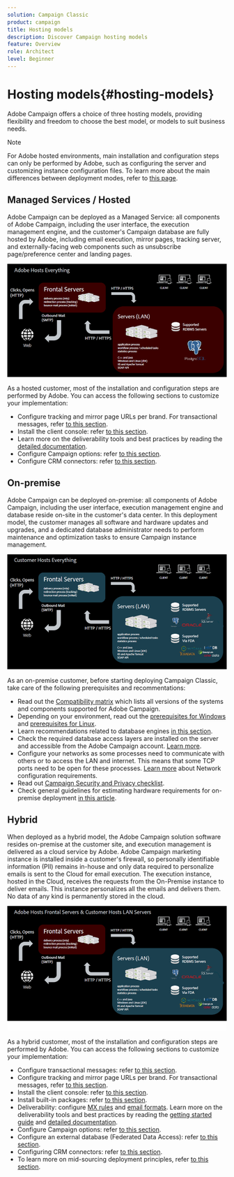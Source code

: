 ```yaml
---
solution: Campaign Classic
product: campaign
title: Hosting models
description: Discover Campaign hosting models
feature: Overview
role: Architect
level: Beginner
---
```


# Hosting models{#hosting-models}

Adobe Campaign offers a choice of three hosting models, providing flexibility and freedom to choose the best model, or models to suit business needs.

>[!NOTE]
>
>For Adobe hosted environments, main installation and configuration steps can only be performed by Adobe, such as configuring the server and customizing instance configuration files. To learn more about the main differences between deployment modes, refer to [this page](../../installation/using/capability-matrix.md).

## Managed Services / Hosted

Adobe Campaign can be deployed as a Managed Service: all components of Adobe Campaign, including the user interface, the execution management engine, and the customer's Campaign database are fully hosted by Adobe, including email execution, mirror pages, tracking server, and externally-facing web components such as unsubscribe page/preference center and landing pages. 

![](assets/deployment_hosted.png)

As a hosted customer, most of the installation and configuration steps are performed by Adobe. You can access the following sections to customize your implementation:

* Configure tracking and mirror page URLs per brand. For transactional messages, refer [to this section](../../message-center/using/configuring-multibranding.md).
* Install the client console: refer [to this section](../../installation/using/installing-the-client-console.md).
* Learn more on the deliverability tools and best practices by reading the [detailed documentation](../../delivery/using/about-deliverability.md).
* Configure Campaign options: refer [to this section](../../installation/using/configuring-campaign-options.md).
* Configure CRM connectors: refer [to this section](../../platform/using/crm-connectors.md).

## On-premise

Adobe Campaign can be deployed on-premise: all components of Adobe Campaign, including the user interface, execution management engine and database reside on-site in the customer's data center. In this deployment model, the customer manages all software and hardware updates and upgrades, and a dedicated database administrator needs to perform maintenance and optimization tasks to ensure Campaign instance management.

![](assets/deployment_onpremise.png)

As an on-premise customer, before starting deploying Campaign Classic, take care of the following prerequisites and recommentations:

* Read out the [Compatibility matrix](../../rn/using/compatibility-matrix.md) which lists all versions of the systems and components supported for Adobe Campaign.
* Depending on your environment, read out the [prerequisites for Windows](../../installation/using/prerequisites-of-campaign-installation-in-windows.md) and [prerequisites for Linux](../../installation/using/prerequisites-of-campaign-installation-in-linux.md).
* Learn recommendations related to database engines [in this section](../../installation/using/database.md).
* Check the required database access layers are installed on the server and accessible from the Adobe Campaign account. [Learn more](../../installation/using/application-server.md).
* Configure your networks as some processes need to communicate with others or to access the LAN and internet. This means that some TCP ports need to be open for these processes. [Learn more](../../installation/using/network-configuration.md) about Network configuration requirements.
* Read out [Campaign Security and Privacy checklist](https://helpx.adobe.com/campaign/kb/acc-security.html).
* Check general guidelines for estimating hardware requirements for on-premise deployment [in this article](https://helpx.adobe.com/campaign/kb/hardware-sizing-guide.html).

## Hybrid

When deployed as a hybrid model, the Adobe Campaign solution software resides on-premise at the customer site, and execution management is delivered as a cloud service by Adobe. Adobe Campaign marketing instance is installed inside a customer's firewall, so personally identifiable information (PII) remains in-house and only data required to personalize emails is sent to the Cloud for email execution. The execution instance, hosted in the Cloud, receives the requests from the On-Premise instance to deliver emails. This instance personalizes all the emails and delivers them. No data of any kind is permanently stored in the cloud. 

![](assets/deployment_hybrid.png)

As a hybrid customer, most of the installation and configuration steps are performed by Adobe. You can access the following sections to customize your implementation:

* Configure transactional messages: refer [to this section](../../message-center/using/transactional-messaging-architecture.md).
* Configure tracking and mirror page URLs per brand. For transactional messages, refer [to this section](../../message-center/using/configuring-multibranding.md).
* Install the client console: refer [to this section](../../installation/using/installing-the-client-console.md).
* Install built-in packages: refer [to this section](../../installation/using/installing-campaign-standard-packages.md).
* Deliverability: configure [MX rules](../../installation/using/email-deliverability.md#mx-configuration) and [email formats](../../installation/using/email-deliverability.md#managing-email-formats). Learn more on the deliverability tools and best practices by reading the [getting started guide](../../delivery/using/deliverability-key-points.md) and [detailed documentation](../../delivery/using/about-deliverability.md).
* Configure Campaign options: refer [to this section](../../installation/using/configuring-campaign-options.md).
* Configure an external database (Federated Data Access): refer [to this section](../../installation/using/about-fda.md).
* Configuring CRM connectors: refer [to this section](../../platform/using/crm-connectors.md).
* To learn more on mid-sourcing deployment principles, refer [to this section](../../installation/using/mid-sourcing-deployment.md).
